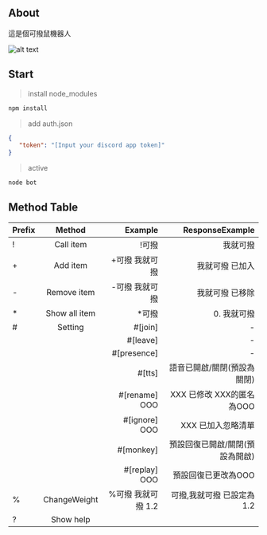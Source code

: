 ## About

這是個可撥鼠機器人

![alt text](https://cdn.discordapp.com/emojis/701825381791170691.png?v=1)

## Start
> install node_modules
```cmd
npm install
```
> add auth.json
```json
{
   "token": "[Input your discord app token]"
}
```
> active
```cmd
node bot
```

## Method Table

| Prefix        | Method        |  Example      |    ResponseExample   |
| ------------- |:-------------:| -------------:| -------------:   | 
| !             | Call item      | !可撥         | 我就可撥
| +             | Add item       | +可撥 我就可撥 | 我就可撥 已加入 
| -             | Remove item    | -可撥 我就可撥 | 我就可撥 已移除
| *             | Show all item  | *可撥         | 0. 我就可撥
| #             | Setting        | #[join]       | -
|               |                | #[leave]      | -
|               |                | #[presence]   | -
|               |                | #[tts]        | 語音已開啟/關閉(預設為關閉)
|               |                | #[rename] OOO     | XXX 已修改 XXX的匿名 為OOO
|               |                | #[ignore] OOO     | XXX 已加入忽略清單
|               |                | #[monkey]         | 預設回復已開啟/關閉(預設為開啟)
|               |                | #[replay] OOO     | 預設回復已更改為OOO
|%              | ChangeWeight   | %可撥 我就可撥 1.2| 可撥,我就可撥 已設定為1.2
| ?             | Show help      |               |